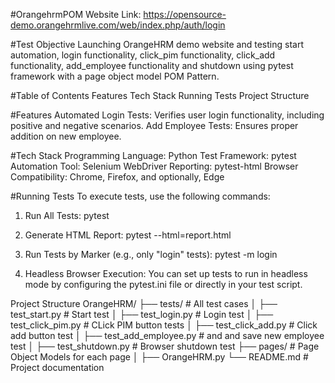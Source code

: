 #OrangehrmPOM
Website Link: https://opensource-demo.orangehrmlive.com/web/index.php/auth/login

#Test Objective
Launching OrangeHRM demo website and testing start automation, login functionality, click_pim functionality, click_add functionality, add_employee functionality and shutdown using pytest framework with a page object model POM Pattern. 

#Table of Contents
Features
Tech Stack
Running Tests
Project Structure

#Features
Automated Login Tests: Verifies user login functionality, including positive and negative scenarios.
Add Employee Tests: Ensures proper addition on new employee.

#Tech Stack
Programming Language: Python
Test Framework: pytest
Automation Tool: Selenium WebDriver
Reporting: pytest-html
Browser Compatibility: Chrome, Firefox, and optionally, Edge

#Running Tests
To execute tests, use the following commands:

1. Run All Tests:
   pytest

2. Generate HTML Report:
   pytest --html=report.html

3. Run Tests by Marker (e.g., only "login" tests):
   pytest -m login

4. Headless Browser Execution:
   You can set up tests to run in headless mode by configuring the pytest.ini file or directly in your test script.

Project Structure
OrangeHRM/
├── tests/                     # All test cases
│   ├── test_start.py          # Start test
│   ├── test_login.py          # Login test
│   ├── test_click_pim.py      # CLick PIM button  tests
│   ├── test_click_add.py      # Click add button test
│   ├── test_add_employee.py   # and and save new employee test
│   ├── test_shutdown.py       # Browser shutdown test
├── pages/                     # Page Object Models for each page
│   ├── OrangeHRM.py
└── README.md                  # Project documentation
